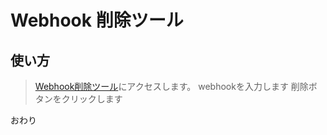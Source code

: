 # Webhook 削除ツール

## 使い方
>[Webhook削除ツール](https://yukina67.github.io/Webhookdelete)にアクセスします。
>webhookを入力します
>削除ボタンをクリックします
>

おわり


